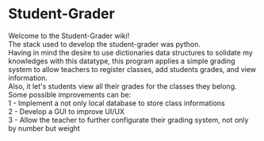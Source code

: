 # Student-Grader
Welcome to the Student-Grader wiki!\
The stack used to develop the student-grader was python.\
Having in mind the desire to use dictionaries data structures to solidate my knowledges with this datatype, this program applies a simple grading system to allow teachers to register classes, add students grades, and view information.\
Also, it let's students view all their grades for the classes they belong.\
Some possible improvements can be:\
1 - Implement a not only local database to store class informations\
2 - Develop a GUI to improve UI/UX\
3 - Allow the teacher to further configurate their grading system, not only by number but weight
